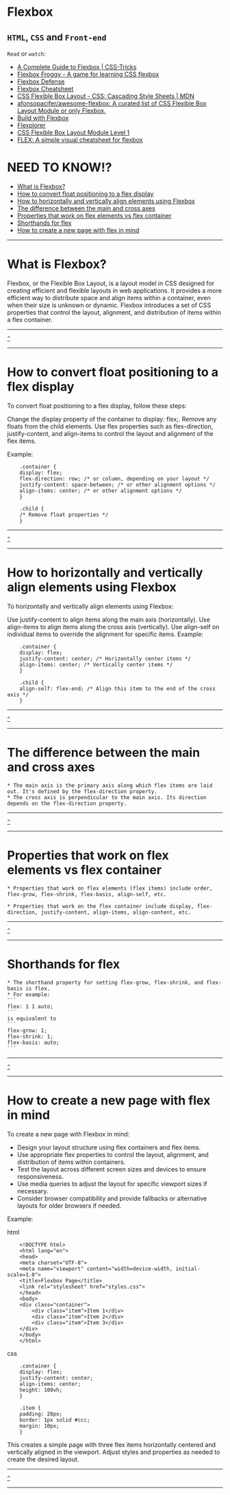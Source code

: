 # Flexbox
`HTML`, `CSS` and `Front-end`
---

`Read` or `watch`:
* [A Complete Guide to Flexbox | CSS-Tricks](https://css-tricks.com/snippets/css/a-guide-to-flexbox/)
* [Flexbox Froggy - A game for learning CSS flexbox](https://flexboxfroggy.com/)
* [Flexbox Defense](http://www.flexboxdefense.com/)
* [Flexbox Cheatsheet](https://yoksel.github.io/flex-cheatsheet/)
* [CSS Flexible Box Layout - CSS: Cascading Style Sheets | MDN](https://developer.mozilla.org/en-US/docs/Web/CSS/CSS_Flexible_Box_Layout)
* [afonsopacifer/awesome-flexbox: A curated list of CSS Flexible Box Layout Module or only Flexbox.](https://github.com/afonsopacifer/awesome-flexbox)
* [Build with Flexbox](https://flexbox.buildwithreact.com/)
* [Flexplorer](https://bennettfeely.com/flexplorer/)
* [CSS Flexible Box Layout Module Level 1](https://www.w3.org/TR/css-flexbox-1/#flex)
* [FLEX: A simple visual cheatsheet for flexbox](https://flexbox.malven.co/)


# NEED TO KNOW!?
* [What is Flexbox?](#what-is-flexbox)
* [How to convert float positioning to a flex display](#how-to-convert-float-positioning-to-a-flex-display)
* [How to horizontally and vertically align elements using Flexbox](#how-to-horizontally-and-vertically-align-elements-using-flexbox)
* [The difference between the main and cross axes](#the-difference-between-the-main-and-cross-axes)
* [Properties that work on flex elements vs flex container](#properties-that-work-on-flex-elements-vs-flex-container)
* [Shorthands for flex](#shorthands-for-flex)
* [How to create a new page with flex in mind](#how-to-create-a-new-page-with-flex-in-mind)

---


# What is Flexbox?

Flexbox, or the Flexible Box Layout, is a layout model in CSS designed for creating efficient and flexible layouts in web applications. It provides a more efficient way to distribute space and align items within a container, even when their size is unknown or dynamic. Flexbox introduces a set of CSS properties that control the layout, alignment, and distribution of items within a flex container.

---

[`^`](#need-to-know)

---
# How to convert float positioning to a flex display

To convert float positioning to a flex display, follow these steps:

Change the display property of the container to display: flex;.
Remove any floats from the child elements.
Use flex properties such as flex-direction, justify-content, and align-items to control the layout and alignment of the flex items.

Example:

```
    .container {
    display: flex;
    flex-direction: row; /* or column, depending on your layout */
    justify-content: space-between; /* or other alignment options */
    align-items: center; /* or other alignment options */
    }

    .child {
    /* Remove float properties */
    }
```

---

[`^`](#need-to-know)

---
# How to horizontally and vertically align elements using Flexbox

To horizontally and vertically align elements using Flexbox:

Use justify-content to align items along the main axis (horizontally).
Use align-items to align items along the cross axis (vertically).
Use align-self on individual items to override the alignment for specific items.
Example:
```
    .container {
    display: flex;
    justify-content: center; /* Horizontally center items */
    align-items: center; /* Vertically center items */
    }

    .child {
    align-self: flex-end; /* Align this item to the end of the cross axis */
    }
```
---

[`^`](#need-to-know)

---
# The difference between the main and cross axes

    * The main axis is the primary axis along which flex items are laid out. It's defined by the flex-direction property.
    * The cross axis is perpendicular to the main axis. Its direction depends on the flex-direction property.

---

[`^`](#need-to-know)

---
# Properties that work on flex elements vs flex container

    * Properties that work on flex elements (flex items) include order, flex-grow, flex-shrink, flex-basis, align-self, etc.
    
    * Properties that work on the flex container include display, flex-direction, justify-content, align-items, align-content, etc.

---

[`^`](#need-to-know)

---
# Shorthands for flex

    * The shorthand property for setting flex-grow, flex-shrink, and flex-basis is flex.
    * For example: 
    ```
    flex: 1 1 auto;
    ```
    is equivalent to 
    ```
    flex-grow: 1;
    flex-shrink: 1;
    flex-basis: auto;
    ```

---

[`^`](#need-to-know)

---
# How to create a new page with flex in mind

To create a new page with Flexbox in mind:

* Design your layout structure using flex containers and flex items.
* Use appropriate flex properties to control the layout, alignment, and distribution of items within containers.
* Test the layout across different screen sizes and devices to ensure responsiveness.
* Use media queries to adjust the layout for specific viewport sizes if necessary.
* Consider browser compatibility and provide fallbacks or alternative layouts for older browsers if needed.

Example:

html
```
    <!DOCTYPE html>
    <html lang="en">
    <head>
    <meta charset="UTF-8">
    <meta name="viewport" content="width=device-width, initial-scale=1.0">
    <title>Flexbox Page</title>
    <link rel="stylesheet" href="styles.css">
    </head>
    <body>
    <div class="container">
        <div class="item">Item 1</div>
        <div class="item">Item 2</div>
        <div class="item">Item 3</div>
    </div>
    </body>
    </html>
```
css
```
    .container {
    display: flex;
    justify-content: center;
    align-items: center;
    height: 100vh;
    }

    .item {
    padding: 20px;
    border: 1px solid #ccc;
    margin: 10px;
    }
```

This creates a simple page with three flex items horizontally centered and vertically aligned in the viewport. Adjust styles and properties as needed to create the desired layout.

---

[`^`](#need-to-know)

---